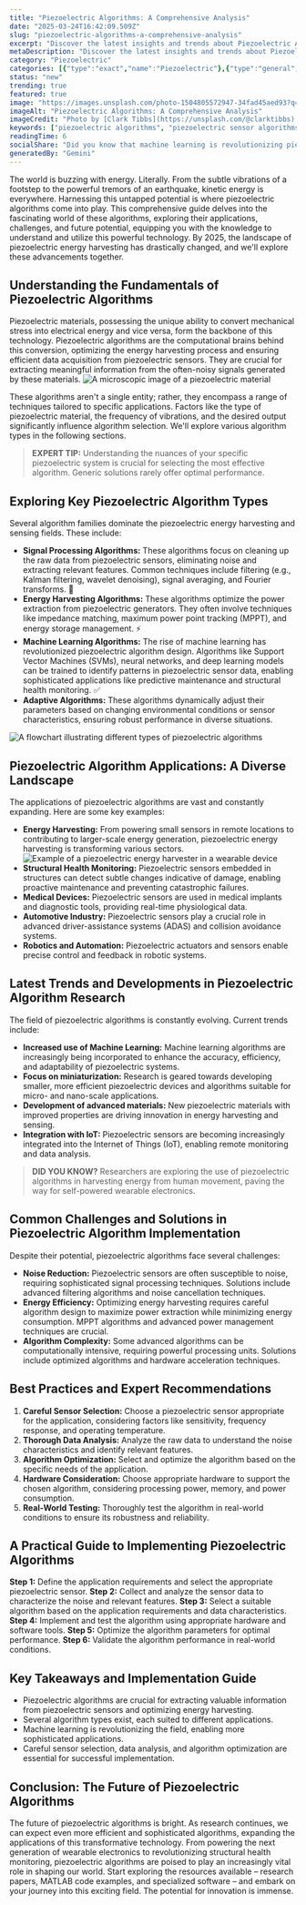 ```yaml
---
title: "Piezoelectric Algorithms: A Comprehensive Analysis"
date: "2025-03-24T16:42:09.509Z"
slug: "piezoelectric-algorithms-a-comprehensive-analysis"
excerpt: "Discover the latest insights and trends about Piezoelectric Algorithms. This comprehensive guide covers everything you need to know about Piezoelectric Algorithms in 2025."
metaDescription: "Discover the latest insights and trends about Piezoelectric Algorithms. This comprehensive guide covers everything you need to know about Piezoelectric Alg..."
category: "Piezoelectric"
categories: [{"type":"exact","name":"Piezoelectric"},{"type":"general","name":"Engineering"},{"type":"medium","name":"Signal Processing"},{"type":"specific","name":"Sensor Networks"},{"type":"niche","name":"Energy Harvesting"}]
status: "new"
trending: true
featured: true
image: "https://images.unsplash.com/photo-1504805572947-34fad45aed93?q=85&w=1200&fit=max&fm=webp&auto=compress"
imageAlt: "Piezoelectric Algorithms: A Comprehensive Analysis"
imageCredit: "Photo by [Clark Tibbs](https://unsplash.com/@clarktibbs) on Unsplash"
keywords: ["piezoelectric algorithms", "piezoelectric sensor algorithms", "energy harvesting algorithms piezoelectric", "piezoelectric vibration energy harvesting algorithms", "piezoelectric algorithm applications", "best piezoelectric algorithms", "compare piezoelectric algorithms", "buy piezoelectric algorithm software", "piezoelectric algorithm matlab code", "piezoelectric algorithm research papers"]
readingTime: 6
socialShare: "Did you know that machine learning is revolutionizing piezoelectric energy harvesting, making self-powered devices a reality? The future of energy is in the smallest vibrations."
generatedBy: "Gemini"
---
```




The world is buzzing with energy.  Literally.  From the subtle vibrations of a footstep to the powerful tremors of an earthquake, kinetic energy is everywhere.  Harnessing this untapped potential is where piezoelectric algorithms come into play.  This comprehensive guide delves into the fascinating world of these algorithms, exploring their applications, challenges, and future potential, equipping you with the knowledge to understand and utilize this powerful technology.  By 2025, the landscape of piezoelectric energy harvesting has drastically changed, and we'll explore these advancements together.

## Understanding the Fundamentals of Piezoelectric Algorithms

Piezoelectric materials, possessing the unique ability to convert mechanical stress into electrical energy and vice versa, form the backbone of this technology.  Piezoelectric algorithms are the computational brains behind this conversion, optimizing the energy harvesting process and ensuring efficient data acquisition from piezoelectric sensors.  They are crucial for extracting meaningful information from the often-noisy signals generated by these materials. ![A microscopic image of a piezoelectric material](https://images.unsplash.com/photo-1451187580459-43490279c0fa?q=85&w=1200&fit=max&fm=webp&auto=compress)

These algorithms aren't a single entity; rather, they encompass a range of techniques tailored to specific applications.  Factors like the type of piezoelectric material, the frequency of vibrations, and the desired output significantly influence algorithm selection.  We'll explore various algorithm types in the following sections.

> **EXPERT TIP:** Understanding the nuances of your specific piezoelectric system is crucial for selecting the most effective algorithm.  Generic solutions rarely offer optimal performance.

## Exploring Key Piezoelectric Algorithm Types

Several algorithm families dominate the piezoelectric energy harvesting and sensing fields.  These include:

* **Signal Processing Algorithms:** These algorithms focus on cleaning up the raw data from piezoelectric sensors, eliminating noise and extracting relevant features.  Common techniques include filtering (e.g., Kalman filtering, wavelet denoising), signal averaging, and Fourier transforms. 🔑
* **Energy Harvesting Algorithms:** These algorithms optimize the power extraction from piezoelectric generators.  They often involve techniques like impedance matching, maximum power point tracking (MPPT), and energy storage management. ⚡
* **Machine Learning Algorithms:**  The rise of machine learning has revolutionized piezoelectric algorithm design.  Algorithms like Support Vector Machines (SVMs), neural networks, and deep learning models can be trained to identify patterns in piezoelectric sensor data, enabling sophisticated applications like predictive maintenance and structural health monitoring. ✅
* **Adaptive Algorithms:**  These algorithms dynamically adjust their parameters based on changing environmental conditions or sensor characteristics, ensuring robust performance in diverse situations.

![A flowchart illustrating different types of piezoelectric algorithms](https://images.unsplash.com/photo-1484417894907-623942c8ee29?q=85&w=1200&fit=max&fm=webp&auto=compress)

## Piezoelectric Algorithm Applications: A Diverse Landscape

The applications of piezoelectric algorithms are vast and constantly expanding.  Here are some key examples:

* **Energy Harvesting:**  From powering small sensors in remote locations to contributing to larger-scale energy generation, piezoelectric energy harvesting is transforming various sectors.  ![Example of a piezoelectric energy harvester in a wearable device](https://images.unsplash.com/photo-1517976487492-5750f3195933?q=85&w=1200&fit=max&fm=webp&auto=compress)
* **Structural Health Monitoring:**  Piezoelectric sensors embedded in structures can detect subtle changes indicative of damage, enabling proactive maintenance and preventing catastrophic failures.
* **Medical Devices:**  Piezoelectric sensors are used in medical implants and diagnostic tools, providing real-time physiological data.
* **Automotive Industry:**  Piezoelectric sensors play a crucial role in advanced driver-assistance systems (ADAS) and collision avoidance systems.
* **Robotics and Automation:**  Piezoelectric actuators and sensors enable precise control and feedback in robotic systems.

##  Latest Trends and Developments in Piezoelectric Algorithm Research

The field of piezoelectric algorithms is constantly evolving.  Current trends include:

* **Increased use of Machine Learning:**  Machine learning algorithms are increasingly being incorporated to enhance the accuracy, efficiency, and adaptability of piezoelectric systems.
* **Focus on miniaturization:**  Research is geared towards developing smaller, more efficient piezoelectric devices and algorithms suitable for micro- and nano-scale applications.
* **Development of advanced materials:**  New piezoelectric materials with improved properties are driving innovation in energy harvesting and sensing.
* **Integration with IoT:**  Piezoelectric sensors are becoming increasingly integrated into the Internet of Things (IoT), enabling remote monitoring and data analysis.

> **DID YOU KNOW?** Researchers are exploring the use of piezoelectric algorithms in harvesting energy from human movement, paving the way for self-powered wearable electronics.

## Common Challenges and Solutions in Piezoelectric Algorithm Implementation

Despite their potential, piezoelectric algorithms face several challenges:

* **Noise Reduction:**  Piezoelectric sensors are often susceptible to noise, requiring sophisticated signal processing techniques.  Solutions include advanced filtering algorithms and noise cancellation techniques.
* **Energy Efficiency:**  Optimizing energy harvesting requires careful algorithm design to maximize power extraction while minimizing energy consumption.  MPPT algorithms and advanced power management techniques are crucial.
* **Algorithm Complexity:**  Some advanced algorithms can be computationally intensive, requiring powerful processing units.  Solutions include optimized algorithms and hardware acceleration techniques.

##  Best Practices and Expert Recommendations

1. **Careful Sensor Selection:** Choose a piezoelectric sensor appropriate for the application, considering factors like sensitivity, frequency response, and operating temperature.
2. **Thorough Data Analysis:**  Analyze the raw data to understand the noise characteristics and identify relevant features.
3. **Algorithm Optimization:**  Select and optimize the algorithm based on the specific needs of the application.
4. **Hardware Consideration:**  Choose appropriate hardware to support the chosen algorithm, considering processing power, memory, and power consumption.
5. **Real-World Testing:**  Thoroughly test the algorithm in real-world conditions to ensure its robustness and reliability.



##  A Practical Guide to Implementing Piezoelectric Algorithms

**Step 1:** Define the application requirements and select the appropriate piezoelectric sensor.
**Step 2:** Collect and analyze the sensor data to characterize the noise and relevant features.
**Step 3:** Select a suitable algorithm based on the application requirements and data characteristics.
**Step 4:** Implement and test the algorithm using appropriate hardware and software tools.
**Step 5:** Optimize the algorithm parameters for optimal performance.
**Step 6:** Validate the algorithm performance in real-world conditions.

##  Key Takeaways and Implementation Guide

*  Piezoelectric algorithms are crucial for extracting valuable information from piezoelectric sensors and optimizing energy harvesting.
*  Several algorithm types exist, each suited to different applications.
*  Machine learning is revolutionizing the field, enabling more sophisticated applications.
*  Careful sensor selection, data analysis, and algorithm optimization are essential for successful implementation.

## Conclusion: The Future of Piezoelectric Algorithms

The future of piezoelectric algorithms is bright.  As research continues, we can expect even more efficient and sophisticated algorithms, expanding the applications of this transformative technology.  From powering the next generation of wearable electronics to revolutionizing structural health monitoring, piezoelectric algorithms are poised to play an increasingly vital role in shaping our world.  Start exploring the resources available – research papers, MATLAB code examples, and specialized software – and embark on your journey into this exciting field.  The potential for innovation is immense.


